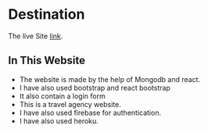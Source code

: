# Destination

The live Site [link](https://tour-pg.web.app/).

## In This Website

* The website is made by the help of Mongodb and react.
* I have also used bootstrap and react bootstrap
* It also contain a login form
* This is a travel agency website.
* I have also used firebase for authentication.
* I have also used heroku.

